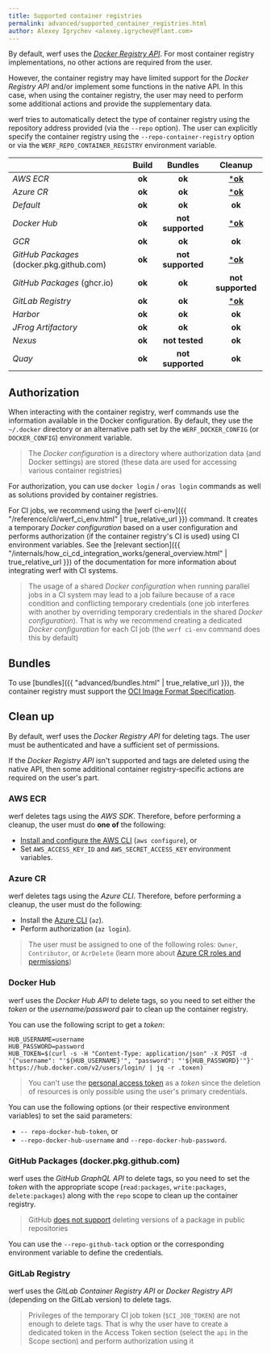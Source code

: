 ```yaml
---
title: Supported container registries
permalink: advanced/supported_container_registries.html
author: Alexey Igrychev <alexey.igrychev@flant.com>
---
```


By default, werf uses the [_Docker Registry API_](https://docs.docker.com/registry/spec/api/). For most container registry implementations, no other actions are required from the user.

However, the container registry may have limited support for the _Docker Registry API_ and/or implement some functions in the native API. In this case, when using the container registry, the user may need to perform some additional actions and provide the supplementary data.

werf tries to automatically detect the type of container registry using the repository address provided (via the `--repo` option). The user can explicitly specify the container registry using the `--repo-container-registry` option or via the `WERF_REPO_CONTAINER_REGISTRY` environment variable.

|                                           | Build  | Bundles           | Cleanup                                             |
| -------------------------------------     | :----: | :---------------: | :-------------------------------------------------: |
| _AWS ECR_                                 | **ok** |         **ok**    |       [***ok**](#aws-ecr)                           |
| _Azure CR_                                | **ok** |         **ok**    |       [***ok**](#azure-cr)                          |
| _Default_                                 | **ok** |         **ok**    |         **ok**                                      |
| _Docker Hub_                              | **ok** | **not supported** |       [***ok**](#docker-hub)                        |
| _GCR_                                     | **ok** |         **ok**    |         **ok**                                      |
| _GitHub Packages_ (docker.pkg.github.com) | **ok** | **not supported** |      [***ok**](#github-packages-dockerpkggithubcom) |
| _GitHub Packages_ (ghcr.io)               | **ok** |         **ok**    |   **not supported**                                 |
| _GitLab Registry_                         | **ok** |         **ok**    |       [***ok**](#gitlab-registry)                   |
| _Harbor_                                  | **ok** |         **ok**    |         **ok**                                      |
| _JFrog Artifactory_                       | **ok** |         **ok**    |         **ok**                                      |
| _Nexus_                                   | **ok** |   **not tested**  |         **ok**                                      |
| _Quay_                                    | **ok** | **not supported** |         **ok**                                      |

## Authorization

When interacting with the container registry, werf commands use the information available in the Docker configuration. By default, they use the `~/.docker` directory or an alternative path set by the `WERF_DOCKER_CONFIG` (or `DOCKER_CONFIG`) environment variable.

> The _Docker configuration_ is a directory where authorization data (and Docker settings) are stored (these data are used for accessing various container registries)

For authorization, you can use `docker login` / `oras login` commands as well as solutions provided by container registries.

For CI jobs, we recommend using the [werf ci-env]({{ "/reference/cli/werf_ci_env.html" | true_relative_url }}) command. It creates a temporary _Docker configuration_ based on a user configuration and performs authorization (if the container registry's CI is used) using CI environment variables. See the [relevant section]({{ "/internals/how_ci_cd_integration_works/general_overview.html" | true_relative_url }}) of the documentation for more information about integrating werf with CI systems.

> The usage of a shared _Docker configuration_ when running parallel jobs in a CI system may lead to a job failure because of a race condition and conflicting temporary credentials (one job interferes with another by overriding temporary credentials in the shared _Docker configuration_). That is why we recommend creating a dedicated _Docker configuration_ for each CI job (the `werf ci-env` command does this by default)

## Bundles

To use [bundles]({{ "advanced/bundles.html" | true_relative_url }}), the container registry must support the [OCI Image Format Specification](https://github.com/opencontainers/image-spec).

## Clean up

By default, werf uses the _Docker Registry API_ for deleting tags. The user must be authenticated and have a sufficient set of permissions.

If the _Docker Registry API_ isn't supported and tags are deleted using the native API, then some additional container registry-specific actions are required on the user's part.

### AWS ECR

werf deletes tags using the _AWS SDK_. Therefore, before performing a cleanup, the user must do **one of** the following:

- [Install and configure the AWS CLI](https://docs.aws.amazon.com/cli/latest/userguide/cli-chap-configure.html#cli-quick-configuration) (`aws configure`), or
- Set `AWS_ACCESS_KEY_ID` and `AWS_SECRET_ACCESS_KEY` environment variables.

### Azure CR

werf deletes tags using the _Azure CLI_. Therefore, before performing a cleanup, the user must do the following:

- Install the [Azure CLI](https://docs.microsoft.com/en-us/cli/azure/install-azure-cli?view=azure-cli-latest) (`az`).
- Perform authorization (`az login`).

> The user must be assigned to one of the following roles: `Owner`, `Contributor`, or `AcrDelete` (learn more about [Azure CR roles and permissions](https://docs.microsoft.com/en-us/azure/container-registry/container-registry-roles))

### Docker Hub

werf uses the _Docker Hub API_ to delete tags, so you need to set either the _token_ or the _username/password_ pair to clean up the container registry.

You can use the following script to get a _token_:

```shell
HUB_USERNAME=username
HUB_PASSWORD=password
HUB_TOKEN=$(curl -s -H "Content-Type: application/json" -X POST -d '{"username": "'${HUB_USERNAME}'", "password": "'${HUB_PASSWORD}'"}' https://hub.docker.com/v2/users/login/ | jq -r .tокen)
```

> You can't use the [personal access token](https://docs.docker.com/docker-hub/access-tokens/) as a _token_ since the deletion of resources is only possible using the user's primary credentials.

You can use the following options (or their respective environment variables) to set the said parameters:

- `-- repo-docker-hub-token`, or
- `--repo-docker-hub-username` and `--repo-docker-hub-password`.

### GitHub Packages (docker.pkg.github.com)

werf uses the _GitHub GraphQL API_ to delete tags, so you need to set the _token_ with the appropriate scope (`read:packages`, `write:packages`, `delete:packages`) along with the `repo` scope to clean up the container registry.

> GitHub [does not support](https://help.github.com/en/packages/publishing-and-managing-packages/deleting-a-package) deleting versions of a package in public repositories

You can use the `--repo-github-tack` option or the corresponding environment variable to define the credentials.

### GitLab Registry

werf uses the _GitLab Container Registry API_ or _Docker Registry API_ (depending on the GitLab version) to delete tags.

> Privileges of the temporary CI job token (`$CI_JOB_TOKEN`) are not enough to delete tags. That is why the user have to create a dedicated token in the Access Token section (select the `api` in the Scope section) and perform authorization using it
